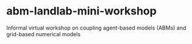 # abm-landlab-mini-workshop
Informal virtual workshop on coupling agent-based models (ABMs) and grid-based numerical models
